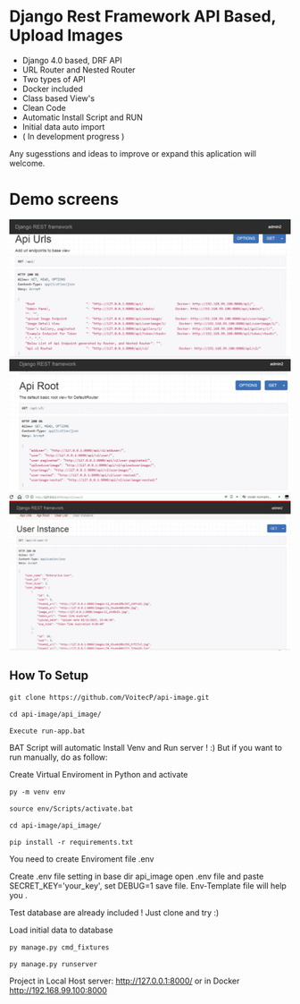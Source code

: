 # Django Rest Framework API Based, Upload Images
- Django 4.0 based, DRF API
- URL Router and Nested Router
- Two types of API
- Docker included
- Class based View's
- Clean Code
- Automatic Install Script and RUN
- Initial data auto import
- ( In development progress ) 


Any sugesstions and ideas to improve or expand this aplication will welcome.


# Demo screens
![image](https://github.com/VoitecP/api-image/blob/6e2d3c6127358708f06928b2522adcc33a1cb636/Demo%20images/demo1.jpg)
![image](https://github.com/VoitecP/api-image/blob/6e2d3c6127358708f06928b2522adcc33a1cb636/Demo%20images/demo2.jpg)
![image](https://github.com/VoitecP/api-image/blob/6e2d3c6127358708f06928b2522adcc33a1cb636/Demo%20images/demo3.jpg)

## How To Setup
```
git clone https://github.com/VoitecP/api-image.git
```
```
cd api-image/api_image/
```
```
Execute run-app.bat  
```

BAT Script will automatic Install Venv and Run server ! :)
But if you want to run manually, do as follow:


Create Virtual Enviroment in Python and activate

```
py -m venv env
```
```
source env/Scripts/activate.bat
```
```
cd api-image/api_image/
```
```
pip install -r requirements.txt
```
You need to create  Enviroment file .env 

Create .env file setting in base dir api_image  open .env file and paste SECRET_KEY='your_key', set DEBUG=1 save file. Env-Template file will help you .

Test database are already included ! Just clone and try :)

Load initial data to database

```
py manage.py cmd_fixtures
```
```
py manage.py runserver
```

Project in Local Host server: http://127.0.0.1:8000/   or in Docker  http://192.168.99.100:8000
